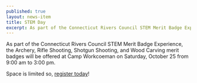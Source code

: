 ```yaml
---
published: true
layout: news-item
title: STEM Day
excerpt: As part of the Connecticut Rivers Council STEM Merit Badge Experience, the Archery, Rifle Shooting, Shotgun Shooting, and Wood Carving merit badges will be offered at Camp Workcoeman on Saturday, October 25 from 9:00 am to 3:00 pm. Space is limited so, [register today](http://ctrivers.org/Event.aspx?id=11069)!
---
```


As part of the Connecticut Rivers Council STEM Merit Badge Experience, the
Archery, Rifle Shooting, Shotgun Shooting, and Wood Carving merit badges will
be offered at Camp Workcoeman on Saturday, October 25 from 9:00 am to 3:00 pm.

Space is limited so, [register today](http://ctrivers.org/Event.aspx?id=11069)!
